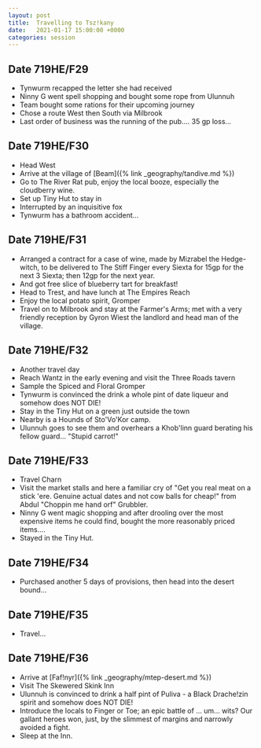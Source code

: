 ```yaml
---
layout: post
title:  Travelling to Tsz!kany
date:   2021-01-17 15:00:00 +0000
categories: session
---
```


## Date 719HE/F29

- Tynwurm recapped the letter she had received
- Ninny G went spell shopping and bought some rope from Ulunnuh
- Team bought some rations for their upcoming journey
- Chose a route West then South via Milbrook
- Last order of business was the running of the pub.... 35 gp loss...

## Date 719HE/F30

- Head West
- Arrive at the village of [Beam]({% link _geography/tandive.md %}) 
- Go to The River Rat pub, enjoy the local booze, especially the cloudberry wine.
- Set up Tiny Hut to stay in
- Interrupted by an inquisitive fox
- Tynwurm has a bathroom accident...

## Date 719HE/F31

- Arranged a contract for a case of wine, made by Mizrabel the Hedge-witch, to be delivered to The Stiff Finger every Siexta for 15gp for the next 3 Siexta; then 12gp for the next year.
- And got free slice of blueberry tart for breakfast!
- Head to Trest, and have lunch at The Empires Reach
- Enjoy the local potato spirit, Gromper
- Travel on to Milbrook and stay at the Farmer's Arms; met with a very friendly reception by Gyron Wiest the landlord and head man of the village.

## Date 719HE/F32

- Another travel day
- Reach Wantz in the early evening and visit the Three Roads tavern
- Sample the Spiced and Floral Gromper
- Tynwurm is convinced the drink a whole pint of date liqueur and somehow does NOT DIE!
- Stay in the Tiny Hut on a green just outside the town
- Nearby is a Hounds of Sto'Vo'Kor camp.
- Ulunnuh goes to see them and overhears a Khob'linn guard berating his fellow guard... "Stupid carrot!"

## Date 719HE/F33

- Travel Charn
- Visit the market stalls and here a familiar cry of "Get you real meat on a stick 'ere. Genuine actual dates and not cow balls for cheap!" from Abdul "Choppin me hand orf" Grubbler.
- Ninny G went magic shopping and after drooling over the most expensive items he could find, bought the more reasonably priced items....
- Stayed in the Tiny Hut.

## Date 719HE/F34

- Purchased another 5 days of provisions, then head into the desert bound...

## Date 719HE/F35

- Travel...
  
## Date 719HE/F36

- Arrive at [Faf!nyr]({% link _geography/mtep-desert.md %})
- Visit The Skewered Skink Inn
- Ulunnuh is convinced to drink a half pint of Puliva - a Black Drache!zin spirit and somehow does NOT DIE!
- Introduce the locals to Finger or Toe; an epic battle of ... um... wits? Our gallant heroes won, just, by the slimmest of margins and narrowly avoided a fight.
- Sleep at the Inn.